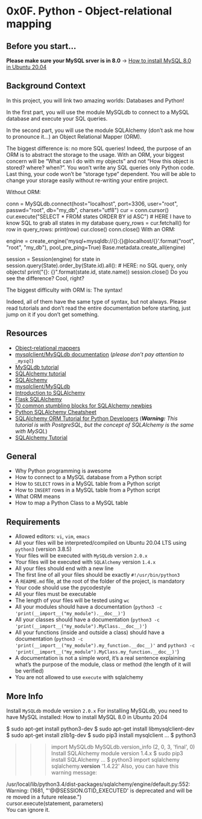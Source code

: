 # 0x0F. Python - Object-relational mapping

## Before you start…
<p><strong>Please make sure your MySQL srver is in 8.0</strong> -&gt; <a href="/rltoken/paGukker_0KoG3D9FqymNQ" title="How to install MySQL 8.0 in Ubuntu 20.04" target="_blank">How to install MySQL 8.0 in Ubuntu 20.04</a></p>

## Background Context
In this project, you will link two amazing worlds: Databases and Python!

In the first part, you will use the module MySQLdb to connect to a MySQL database and execute your SQL queries.

In the second part, you will use the module SQLAlchemy (don’t ask me how to pronounce it…) an Object Relational Mapper (ORM).

The biggest difference is: no more SQL queries! Indeed, the purpose of an ORM is to abstract the storage to the usage. With an ORM, your biggest concern will be “What can I do with my objects” and not “How this object is stored? where? when?”. You won’t write any SQL queries only Python code. Last thing, your code won’t be “storage type” dependent. You will be able to change your storage easily without re-writing your entire project.

Without ORM:

conn = MySQLdb.connect(host="localhost", port=3306, user="root", passwd="root", db="my_db", charset="utf8")
cur = conn.cursor()
cur.execute("SELECT * FROM states ORDER BY id ASC") # HERE I have to know SQL to grab all states in my database
query_rows = cur.fetchall()
for row in query_rows:
    print(row)
cur.close()
conn.close()
With an ORM:

engine = create_engine('mysql+mysqldb://{}:{}@localhost/{}'.format("root", "root", "my_db"), pool_pre_ping=True)
Base.metadata.create_all(engine)

session = Session(engine)
for state in session.query(State).order_by(State.id).all(): # HERE: no SQL query, only objects!
    print("{}: {}".format(state.id, state.name))
session.close()
Do you see the difference? Cool, right?

The biggest difficulty with ORM is: The syntax!

Indeed, all of them have the same type of syntax, but not always. Please read tutorials and don’t read the entire documentation before starting, just jump on it if you don’t get something.

## Resources

<ul>
<li><a href="/rltoken/a8DUOWhXpNX3TEwgyT-U8A" title="Object-relational mappers" target="_blank">Object-relational mappers</a> </li>
<li><a href="/rltoken/JtFaKjnqxudr6Hi05Us1Lw" title="mysqlclient/MySQLdb documentation" target="_blank">mysqlclient/MySQLdb documentation</a> (<em>please don’t pay attention to <code>_mysql</code></em>)</li>
<li><a href="/rltoken/TdUSYFNGbXJG1WjCEoq5FA" title="MySQLdb tutorial" target="_blank">MySQLdb tutorial</a> </li>
<li><a href="/rltoken/YyL5hsscviNH04XGW-XpfA" title="SQLAlchemy tutorial" target="_blank">SQLAlchemy tutorial</a> </li>
<li><a href="/rltoken/j9azWF2Db_2rNolTxOF3SA" title="SQLAlchemy" target="_blank">SQLAlchemy</a> </li>
<li><a href="/rltoken/0zLhY9KqKjn-zmdb7X598Q" title="mysqlclient/MySQLdb" target="_blank">mysqlclient/MySQLdb</a> </li>
<li><a href="/rltoken/pw50Bl1Bj84wksxm018dwA" title="Introduction to SQLAlchemy" target="_blank">Introduction to SQLAlchemy</a> </li>
<li><a href="/rltoken/B-xIdMtGvpus8vHxAIRrPg" title="Flask SQLAlchemy" target="_blank">Flask SQLAlchemy</a> </li>
<li><a href="/rltoken/deIzPMrfK8Ixqm-AboFHWg" title="10 common stumbling blocks for SQLAlchemy newbies" target="_blank">10 common stumbling blocks for SQLAlchemy newbies</a> </li>
<li><a href="/rltoken/dZfUNK3lJicGMK5PU0bE7Q" title="Python SQLAlchemy Cheatsheet" target="_blank">Python SQLAlchemy Cheatsheet</a> </li>
<li><a href="/rltoken/hNxBKC8lHge5XjsRO8ksHQ" title="SQLAlchemy ORM Tutorial for Python Developers" target="_blank">SQLAlchemy ORM Tutorial for Python Developers</a> (<em><strong>Warning:</strong> This tutorial is with PostgreSQL, but the concept of SQLAlchemy is the same with MySQL</em>)</li>
<li><a href="/rltoken/5G_R2NmQRFqiZb84qxYERQ" title="SQLAlchemy Tutorial" target="_blank">SQLAlchemy Tutorial</a></li>
</ul>

## General
<ul>
<li>Why Python programming is awesome</li>
<li>How to connect to a MySQL database from a Python script</li>
<li>How to <code>SELECT</code> rows in a MySQL table from a Python script</li>
<li>How to <code>INSERT</code> rows in a MySQL table from a Python script </li>
<li>What ORM means</li>
<li>How to map a Python Class to a MySQL table</li>
</ul>

## Requirements
<ul>
<li>Allowed editors: <code>vi</code>, <code>vim</code>, <code>emacs</code></li>
<li>All your files will be interpreted/compiled on Ubuntu 20.04 LTS using <code>python3</code> (version 3.8.5)</li>
<li>Your files will be executed with <code>MySQLdb</code> version <code>2.0.x</code></li>
<li>Your files will be executed with <code>SQLAlchemy</code> version <code>1.4.x</code></li>
<li>All your files should end with a new line</li>
<li>The first line of all your files should be exactly <code>#!/usr/bin/python3</code></li>
<li>A <code>README.md</code> file, at the root of the folder of the project, is mandatory</li>
<li>Your code should use the pycodestyle </li>
<li>All your files must be executable</li>
<li>The length of your files will be tested using <code>wc</code></li>
<li>All your modules should have a documentation (<code>python3 -c 'print(__import__("my_module").__doc__)'</code>)</li>
<li>All your classes should have a documentation (<code>python3 -c 'print(__import__("my_module").MyClass.__doc__)'</code>)</li>
<li>All your functions (inside and outside a class) should have a documentation (<code>python3 -c 'print(__import__("my_module").my_function.__doc__)'</code> and <code>python3 -c 'print(__import__("my_module").MyClass.my_function.__doc__)'</code>)</li>
<li>A documentation is not a simple word, it’s a real sentence explaining what’s the purpose of the module, class or method (the length of it will be verified)</li>
<li>You are not allowed to use <code>execute</code> with sqlalchemy</li>
</ul>

## More Info
Install <code>MySQLdb</code> module version <code>2.0.x</code>
For installing MySQLdb, you need to have MySQL installed: How to install MySQL 8.0 in Ubuntu 20.04

$ sudo apt-get install python3-dev
$ sudo apt-get install libmysqlclient-dev
$ sudo apt-get install zlib1g-dev
$ sudo pip3 install mysqlclient
...
$ python3
>>> import MySQLdb
>>> MySQLdb.version_info 
(2, 0, 3, 'final', 0)
Install SQLAlchemy module version 1.4.x
$ sudo pip3 install SQLAlchemy
...
$ python3
>>> import sqlalchemy
>>> sqlalchemy.__version__ 
'1.4.22'
Also, you can have this warning message:

/usr/local/lib/python3.4/dist-packages/sqlalchemy/engine/default.py:552: Warning: (1681, "'@@SESSION.GTID_EXECUTED' is deprecated and will be re
moved in a future release.")                                                                                                                    
  cursor.execute(statement, parameters)  
You can ignore it.


